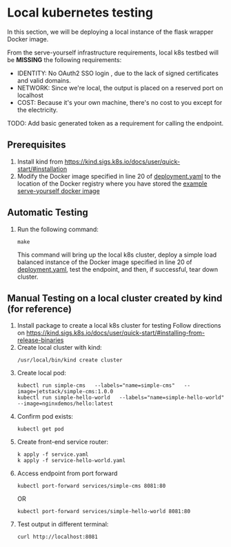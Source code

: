 # Local kubernetes testing

In this section, we will be deploying a local instance of the flask wrapper Docker image.

From the serve-yourself infrastructure requirements, local k8s testbed will be __MISSING__ the 
following requirements:

* IDENTITY:  No OAuth2 SSO login , due to the lack of signed certificates and valid domains.  
* NETWORK: Since we're local, the output is placed on a reserved port on localhost
* COST:  Because it's your own machine, there's no cost to you except for the electricity.

TODO: Add basic generated token as a requirement for calling the endpoint.

## Prerequisites

1. Install kind from https://kind.sigs.k8s.io/docs/user/quick-start/#installation
2. Modify the Docker image specified in line 20 of [deployment.yaml](deployment.yaml) to the location
   of the Docker registry where you have stored the [example serve-yourself docker image](../docker-artifact)

## Automatic Testing

1. Run the following command:
   ```
   make
   ```
   This command will bring up the local k8s cluster, deploy a simple load balanced instance of the
   Docker image specified in line 20 of [deployment.yaml](deployment.yaml), test the endpoint, and
   then, if successful, tear down cluster.

## Manual Testing on a local cluster created by kind (for reference)

1. Install package to create a local k8s cluster for testing
    Follow directions on https://kind.sigs.k8s.io/docs/user/quick-start/#installing-from-release-binaries
2. Create local cluster with kind:
    ```shell
    /usr/local/bin/kind create cluster
    ```
3. Create local pod:
    ```shell
    kubectl run simple-cms   --labels="name=simple-cms"   --image=jetstack/simple-cms:1.0.0
    kubectl run simple-hello-world   --labels="name=simple-hello-world"   --image=nginxdemos/hello:latest
    ```
4. Confirm pod exists:
    ```shell
    kubectl get pod
    ```
5. Create front-end service router:
    ```shell
    k apply -f service.yaml 
    k apply -f service-hello-world.yaml 
    ```
6. Access endpoint from port forward
    ```shell
    kubectl port-forward services/simple-cms 8081:80
    ```
    OR
    ```shell
    kubectl port-forward services/simple-hello-world 8081:80
    ```
7. Test output in different terminal:
    ```shell
    curl http://localhost:8081
    ```
